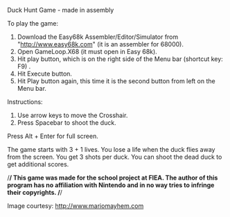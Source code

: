 Duck Hunt Game - made in assembly

To play the game:
1) Download the Easy68k Assembler/Editor/Simulator from "http://www.easy68k.com" (it is an assembler for 68000).
2) Open GameLoop.X68 (it must open in Easy 68k).
3) Hit play button, which is on the right side of the Menu bar (shortcut key: F9) .
4) Hit Execute button.
5) Hit Play button again, this time it is the second button from left on the Menu bar.

Instructions:
1. Use arrow keys to move the Crosshair.
2. Press Spacebar to shoot the duck.

Press Alt + Enter for full screen.

The game starts with 3 + 1 lives. You lose a life when the duck flies away from the screen.
You get 3 shots per duck. You can shoot the dead duck to get additional scores.

/****************************************************************************************************************************/
This game was made for the school project at FIEA. The author of this program has no affiliation with Nintendo and in no way tries to infringe their copyrights.
/****************************************************************************************************************************/

Image courtesy: http://www.mariomayhem.com